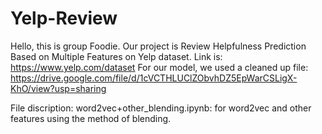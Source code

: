 # Yelp-Review
Hello, this is group Foodie. Our project is Review Helpfulness Prediction Based on Multiple Features on Yelp dataset. Link is: https://www.yelp.com/dataset
For our model, we used a cleaned up file: https://drive.google.com/file/d/1cVCTHLUClZObvhDZ5EpWarCSLigX-KhO/view?usp=sharing

File discription:
word2vec+other_blending.ipynb: for word2vec and other features using the method of blending. 
